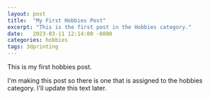 ```yaml
---
layout: post
title:  "My First Hobbies Post"
excerpt: "This is the first post in the Hobbies category."
date:   2023-03-11 12:14:00 -0800
categories: hobbies
tags: 3dprinting
---
```


This is my first hobbies post.

I'm making this post so there is one that is assigned to the hobbies category. I'll update this text later.